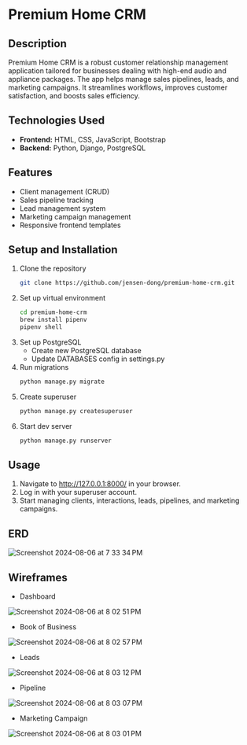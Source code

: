 # Premium Home CRM

## Description
Premium Home CRM is a robust customer relationship management application tailored for businesses dealing with high-end audio and appliance packages. The app helps manage sales pipelines, leads, and marketing campaigns. It streamlines workflows, improves customer satisfaction, and boosts sales efficiency.

## Technologies Used
- **Frontend:** HTML, CSS, JavaScript, Bootstrap
- **Backend:** Python, Django, PostgreSQL

## Features
- Client management (CRUD)
- Sales pipeline tracking
- Lead management system
- Marketing campaign management
- Responsive frontend templates

## Setup and Installation
1. Clone the repository
   ```zsh
   git clone https://github.com/jensen-dong/premium-home-crm.git
   ```
2. Set up virtual environment
   ```zsh
   cd premium-home-crm
   brew install pipenv
   pipenv shell
   ```
3. Set up PostgreSQL
   - Create new PostgreSQL database
   - Update DATABASES config in settings.py
4. Run migrations
   ```zsh
   python manage.py migrate
   ```
5. Create superuser
   ```zsh
   python manage.py createsuperuser
   ```
6. Start dev server
   ```zsh
   python manage.py runserver
   ```
## Usage
1. Navigate to http://127.0.0.1:8000/ in your browser.
2. Log in with your superuser account.
3. Start managing clients, interactions, leads, pipelines, and marketing campaigns.

## ERD
![Screenshot 2024-08-06 at 7 33 34 PM](https://github.com/user-attachments/assets/e6525f11-9995-4a4d-ae4d-9f00053b2879)

## Wireframes

- Dashboard
  
![Screenshot 2024-08-06 at 8 02 51 PM](https://github.com/user-attachments/assets/b50f1523-dbbe-4ad2-8623-d1d9395ac815)

- Book of Business

![Screenshot 2024-08-06 at 8 02 57 PM](https://github.com/user-attachments/assets/94272471-1efc-4a39-8e55-41fb4e27070d)

- Leads

![Screenshot 2024-08-06 at 8 03 12 PM](https://github.com/user-attachments/assets/207fb209-99ec-4964-bf65-26ca8c241928)

- Pipeline
  
![Screenshot 2024-08-06 at 8 03 07 PM](https://github.com/user-attachments/assets/6fe969b3-76f2-4281-930f-7309149221a5)

- Marketing Campaign

![Screenshot 2024-08-06 at 8 03 01 PM](https://github.com/user-attachments/assets/706b6fd4-bd07-432a-b65e-5b013577ac80)

